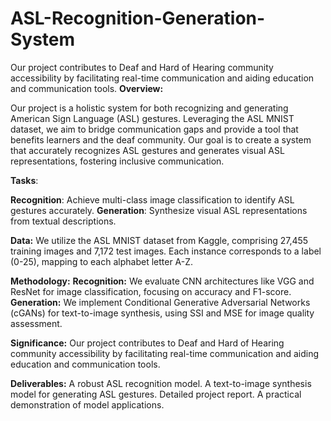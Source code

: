 # ASL-Recognition-Generation-System
Our project contributes to Deaf and Hard of Hearing community accessibility by facilitating real-time communication and aiding education and communication tools.
**Overview:**

Our project is a holistic system for both recognizing and generating American Sign Language (ASL) gestures. Leveraging the ASL MNIST dataset, we aim to bridge communication gaps and provide a tool that benefits learners and the deaf community. Our goal is to create a system that accurately recognizes ASL gestures and generates visual ASL representations, fostering inclusive communication.

**Tasks**:

**Recognition**: Achieve multi-class image classification to identify ASL gestures accurately.
**Generation**: Synthesize visual ASL representations from textual descriptions.

**Data:**
We utilize the ASL MNIST dataset from Kaggle, comprising 27,455 training images and 7,172 test images. Each instance corresponds to a label (0-25), mapping to each alphabet letter A-Z.

**Methodology:**
**Recognition:** We evaluate CNN architectures like VGG and ResNet for image classification, focusing on accuracy and F1-score.
**Generation:** We implement Conditional Generative Adversarial Networks (cGANs) for text-to-image synthesis, using SSI and MSE for image quality assessment.

**Significance:**
Our project contributes to Deaf and Hard of Hearing community accessibility by facilitating real-time communication and aiding education and communication tools.

**Deliverables:**
A robust ASL recognition model.
A text-to-image synthesis model for generating ASL gestures.
Detailed project report.
A practical demonstration of model applications.
